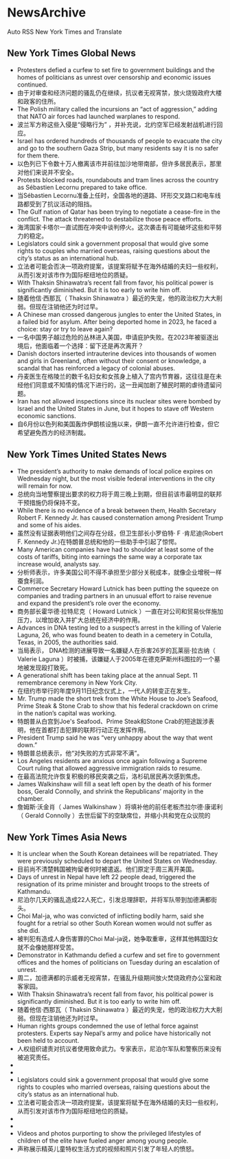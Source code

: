 # NewsArchive
Auto RSS New York Times and Translate

## New York Times Global News
* Protesters defied a curfew to set fire to government buildings and the homes of politicians as unrest over censorship and economic issues continued.
* 由于对审查和经济问题的骚乱仍在继续，抗议者无视宵禁，放火烧毁政府大楼和政客的住所。
* The Polish military called the incursions an “act of aggression,” adding that NATO air forces had launched warplanes to respond.
* 波兰军方称这些入侵是“侵略行为” ，并补充说，北约空军已经发射战机进行回应。
* Israel has ordered hundreds of thousands of people to evacuate the city and go to the southern Gaza Strip, but many residents say it is no safer for them there.
* 以色列已下令数十万人撤离该市并前往加沙地带南部，但许多居民表示，那里对他们来说并不安全。
* Protests blocked roads, roundabouts and tram lines across the country as Sébastien Lecornu prepared to take office.
* 当Sébastien Lecornu准备上任时，全国各地的道路、环形交叉路口和电车线路都受到了抗议活动的阻挡。
* The Gulf nation of Qatar has been trying to negotiate a cease-fire in the conflict. The attack threatened to destabilize those peace efforts.
* 海湾国家卡塔尔一直试图在冲突中谈判停火。这次袭击有可能破坏这些和平努力的稳定。
* Legislators could sink a government proposal that would give some rights to couples who married overseas, raising questions about the city’s status as an international hub.
* 立法者可能会否决一项政府提案，该提案将赋予在海外结婚的夫妇一些权利，从而引发对该市作为国际枢纽地位的质疑。
* With Thaksin Shinawatra’s recent fall from favor, his political power is significantly diminished. But it is too early to write him off.
* 随着他信·西那瓦（ Thaksin Shinawatra ）最近的失宠，他的政治权力大大削弱。但现在注销他还为时过早。
* A Chinese man crossed dangerous jungles to enter the United States, in a failed bid for asylum. After being deported home in 2023, he faced a choice: stay or try to leave again?
* 一名中国男子越过危险的丛林进入美国，申请庇护失败。在2023年被驱逐出境后，他面临着一个选择：留下还是再次离开？
* Danish doctors inserted intrauterine devices into thousands of women and girls in Greenland, often without their consent or knowledge, a scandal that has reinforced a legacy of colonial abuses.
* 丹麦医生在格陵兰的数千名妇女和女孩身上植入了宫内节育器，这往往是在未经他们同意或不知情的情况下进行的，这一丑闻加剧了殖民时期的虐待遗留问题。
* Iran has not allowed inspections since its nuclear sites were bombed by Israel and the United States in June, but it hopes to stave off Western economic sanctions.
* 自6月份以色列和美国轰炸伊朗核设施以来，伊朗一直不允许进行检查，但它希望避免西方的经济制裁。

## New York Times United States News
* The president’s authority to make demands of local police expires on Wednesday night, but the most visible federal interventions in the city will remain for now.
* 总统向当地警察提出要求的权力将于周三晚上到期，但目前该市最明显的联邦干预措施仍将保持不变。
* While there is no evidence of a break between them, Health Secretary Robert F. Kennedy Jr. has caused consternation among President Trump and some of his aides.
* 虽然没有证据表明他们之间存在分歧，但卫生部长小罗伯特· F ·肯尼迪(Robert F. Kennedy Jr.)在特朗普总统和他的一些助手中引起了惊愕。
* Many American companies have had to shoulder at least some of the costs of tariffs, biting into earnings the same way a corporate tax increase would, analysts say.
* 分析师表示，许多美国公司不得不承担至少部分关税成本，就像企业增税一样蚕食利润。
* Commerce Secretary Howard Lutnick has been putting the squeeze on companies and trading partners in an unusual effort to raise revenue and expand the president’s role over the economy.
* 商务部长霍华德·拉特尼克（ Howard Lutnick ）一直在对公司和贸易伙伴施加压力，以增加收入并扩大总统在经济中的作用。
* Advances in DNA testing led to a suspect’s arrest in the killing of Valerie Laguna, 26, who was found beaten to death in a cemetery in Cotulla, Texas, in 2005, the authorities said.
* 当局表示， DNA检测的进展导致一名嫌疑人在杀害26岁的瓦莱丽·拉古纳（ Valerie Laguna ）时被捕，该嫌疑人于2005年在德克萨斯州科图拉的一个墓地被发现殴打致死。
* A generational shift has been taking place at the annual Sept. 11 remembrance ceremony in New York City.
* 在纽约市举行的年度9月11日纪念仪式上，一代人的转变正在发生。
* Mr. Trump made the short trek from the White House to Joe’s Seafood, Prime Steak & Stone Crab to show that his federal crackdown on crime in the nation’s capital was working.
* 特朗普从白宫到Joe's Seafood、Prime Steak和Stone Crab的短途跋涉表明，他在首都打击犯罪的联邦行动正在发挥作用。
* President Trump said he was “very unhappy about the way that went down.”
* 特朗普总统表示，他“对失败的方式非常不满”。
* Los Angeles residents are anxious once again following a Supreme Court ruling that allowed aggressive immigration raids to resume.
* 在最高法院允许恢复积极的移民突袭之后，洛杉矶居民再次感到焦虑。
* James Walkinshaw will fill a seat left open by the death of his former boss, Gerald Connolly, and shrink the Republicans’ majority in the chamber.
* 詹姆斯·沃金肖（ James Walkinshaw ）将填补他的前任老板杰拉尔德·康诺利（ Gerald Connolly ）去世后留下的空缺席位，并缩小共和党在众议院的

## New York Times Asia News
* It is unclear when the South Korean detainees will be repatriated. They were previously scheduled to depart the United States on Wednesday.
* 目前尚不清楚韩国被拘留者何时被遣返。他们原定于周三离开美国。
* Days of unrest in Nepal have left 22 people dead, triggered the resignation of its prime minister and brought troops to the streets of Kathmandu.
* 尼泊尔几天的骚乱造成22人死亡，引发总理辞职，并将军队带到加德满都街头。
* Choi Mal-ja, who was convicted of inflicting bodily harm, said she fought for a retrial so other South Korean women would not suffer as she did.
* 被判犯有造成人身伤害罪的Choi Mal-ja说，她争取重审，这样其他韩国妇女就不会像她那样受苦。
* Demonstrator in Kathmandu defied a curfew and set fire to government offices and the homes of politicians on Tuesday during an escalation of unrest.
* 周二，加德满都的示威者无视宵禁，在骚乱升级期间放火焚烧政府办公室和政客家园。
* With Thaksin Shinawatra’s recent fall from favor, his political power is significantly diminished. But it is too early to write him off.
* 随着他信·西那瓦（ Thaksin Shinawatra ）最近的失宠，他的政治权力大大削弱。但现在注销他还为时过早。
* Human rights groups condemned the use of lethal force against protesters. Experts say Nepal’s army and police have historically not been held to account.
* 人权组织谴责对抗议者使用致命武力。专家表示，尼泊尔军队和警察历来没有被追究责任。
* 
* 
* Legislators could sink a government proposal that would give some rights to couples who married overseas, raising questions about the city’s status as an international hub.
* 立法者可能会否决一项政府提案，该提案将赋予在海外结婚的夫妇一些权利，从而引发对该市作为国际枢纽地位的质疑。
* 
* 
* Videos and photos purporting to show the privileged lifestyles of children of the elite have fueled anger among young people.
* 声称展示精英儿童特权生活方式的视频和照片引发了年轻人的愤怒。

